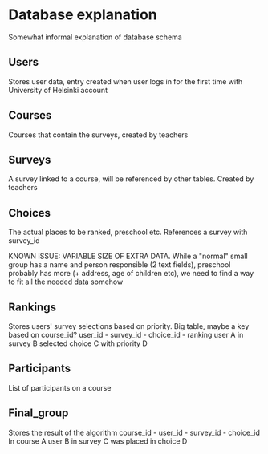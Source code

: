 # Database explanation
Somewhat informal explanation of database schema


## Users
Stores user data, entry created when user logs in for the first time with University of Helsinki account

## Courses
Courses that contain the surveys, created by teachers

## Surveys
A survey linked to a course, will be referenced by other tables. Created by teachers

## Choices
The actual places to be ranked, preschool etc. References a survey with survey_id

KNOWN ISSUE: VARIABLE SIZE OF EXTRA DATA. While a "normal" small group has a name and person responsible (2 text fields), preschool probably has more (+ address, age of children etc),
we need to find a way to fit all the needed data somehow

## Rankings
Stores users' survey selections based on priority. Big table, maybe a key based on course_id?
user_id - survey_id - choice_id - ranking
user A in survey B selected choice C with priority D

## Participants
List of participants on a course

## Final_group
Stores the result of the algorithm
course_id - user_id - survey_id - choice_id
In course A user B in survey C was placed in choice D 
